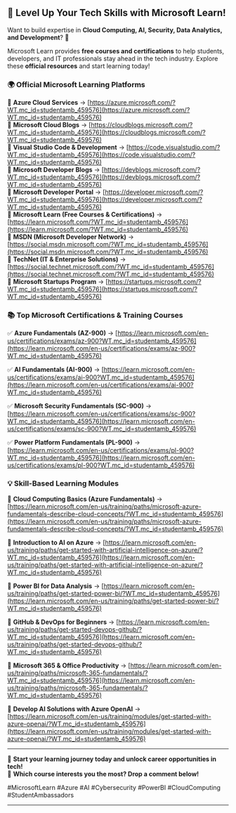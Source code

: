 ## 🚀 Level Up Your Tech Skills with Microsoft Learn!  

Want to build expertise in **Cloud Computing, AI, Security, Data Analytics, and Development**? 🎯  

Microsoft Learn provides **free courses and certifications** to help students, developers, and IT professionals stay ahead in the tech industry. Explore these **official resources** and start learning today!  

### **🌍 Official Microsoft Learning Platforms**  
🔹 **Azure Cloud Services** → [https://azure.microsoft.com/?WT.mc_id=studentamb_459576](https://azure.microsoft.com/?WT.mc_id=studentamb_459576)  
🔹 **Microsoft Cloud Blogs** → [https://cloudblogs.microsoft.com/?WT.mc_id=studentamb_459576](https://cloudblogs.microsoft.com/?WT.mc_id=studentamb_459576)  
🔹 **Visual Studio Code & Development** → [https://code.visualstudio.com/?WT.mc_id=studentamb_459576](https://code.visualstudio.com/?WT.mc_id=studentamb_459576)  
🔹 **Microsoft Developer Blogs** → [https://devblogs.microsoft.com/?WT.mc_id=studentamb_459576](https://devblogs.microsoft.com/?WT.mc_id=studentamb_459576)  
🔹 **Microsoft Developer Portal** → [https://developer.microsoft.com/?WT.mc_id=studentamb_459576](https://developer.microsoft.com/?WT.mc_id=studentamb_459576)  
🔹 **Microsoft Learn (Free Courses & Certifications)** → [https://learn.microsoft.com/?WT.mc_id=studentamb_459576](https://learn.microsoft.com/?WT.mc_id=studentamb_459576)  
🔹 **MSDN (Microsoft Developer Network)** → [https://social.msdn.microsoft.com/?WT.mc_id=studentamb_459576](https://social.msdn.microsoft.com/?WT.mc_id=studentamb_459576)  
🔹 **TechNet (IT & Enterprise Solutions)** → [https://social.technet.microsoft.com/?WT.mc_id=studentamb_459576](https://social.technet.microsoft.com/?WT.mc_id=studentamb_459576)  
🔹 **Microsoft Startups Program** → [https://startups.microsoft.com/?WT.mc_id=studentamb_459576](https://startups.microsoft.com/?WT.mc_id=studentamb_459576)  

### **📚 Top Microsoft Certifications & Training Courses**  
✅ **Azure Fundamentals (AZ-900)** → [https://learn.microsoft.com/en-us/certifications/exams/az-900?WT.mc_id=studentamb_459576](https://learn.microsoft.com/en-us/certifications/exams/az-900?WT.mc_id=studentamb_459576)  

✅ **AI Fundamentals (AI-900)** → [https://learn.microsoft.com/en-us/certifications/exams/ai-900?WT.mc_id=studentamb_459576](https://learn.microsoft.com/en-us/certifications/exams/ai-900?WT.mc_id=studentamb_459576)  

✅ **Microsoft Security Fundamentals (SC-900)** → [https://learn.microsoft.com/en-us/certifications/exams/sc-900?WT.mc_id=studentamb_459576](https://learn.microsoft.com/en-us/certifications/exams/sc-900?WT.mc_id=studentamb_459576)  

✅ **Power Platform Fundamentals (PL-900)** → [https://learn.microsoft.com/en-us/certifications/exams/pl-900?WT.mc_id=studentamb_459576](https://learn.microsoft.com/en-us/certifications/exams/pl-900?WT.mc_id=studentamb_459576)  

### **💡 Skill-Based Learning Modules**  
🔹 **Cloud Computing Basics (Azure Fundamentals)** → [https://learn.microsoft.com/en-us/training/paths/microsoft-azure-fundamentals-describe-cloud-concepts/?WT.mc_id=studentamb_459576](https://learn.microsoft.com/en-us/training/paths/microsoft-azure-fundamentals-describe-cloud-concepts/?WT.mc_id=studentamb_459576)  

🔹 **Introduction to AI on Azure** → [https://learn.microsoft.com/en-us/training/paths/get-started-with-artificial-intelligence-on-azure/?WT.mc_id=studentamb_459576](https://learn.microsoft.com/en-us/training/paths/get-started-with-artificial-intelligence-on-azure/?WT.mc_id=studentamb_459576)  

🔹 **Power BI for Data Analysis** → [https://learn.microsoft.com/en-us/training/paths/get-started-power-bi/?WT.mc_id=studentamb_459576](https://learn.microsoft.com/en-us/training/paths/get-started-power-bi/?WT.mc_id=studentamb_459576)  

🔹 **GitHub & DevOps for Beginners** → [https://learn.microsoft.com/en-us/training/paths/get-started-devops-github/?WT.mc_id=studentamb_459576](https://learn.microsoft.com/en-us/training/paths/get-started-devops-github/?WT.mc_id=studentamb_459576)  

🔹 **Microsoft 365 & Office Productivity** → [https://learn.microsoft.com/en-us/training/paths/microsoft-365-fundamentals/?WT.mc_id=studentamb_459576](https://learn.microsoft.com/en-us/training/paths/microsoft-365-fundamentals/?WT.mc_id=studentamb_459576)  

🔹 **Develop AI Solutions with Azure OpenAI** → [https://learn.microsoft.com/en-us/training/modules/get-started-with-azure-openai/?WT.mc_id=studentamb_459576](https://learn.microsoft.com/en-us/training/modules/get-started-with-azure-openai/?WT.mc_id=studentamb_459576)  

---

🎯 **Start your learning journey today and unlock career opportunities in tech!**  
💬 **Which course interests you the most? Drop a comment below!**  

#MicrosoftLearn #Azure #AI #Cybersecurity #PowerBI #CloudComputing #StudentAmbassadors  

---
 
